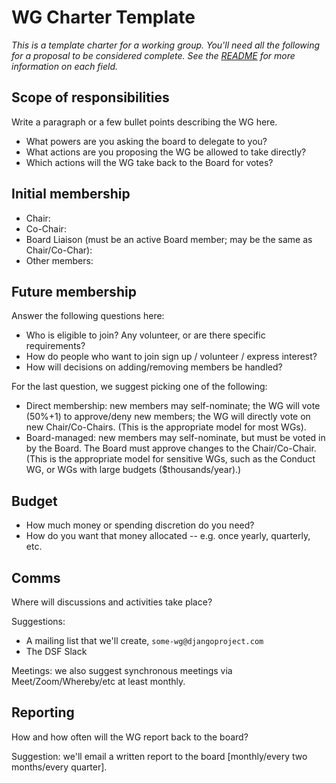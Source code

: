 # WG Charter Template

_This is a template charter for a working group. You'll need all the following for a proposal to be considered complete. See the [README](README.md) for more information on each field._

## Scope of responsibilities

Write a paragraph or a few bullet points describing the WG here.

- What powers are you asking the board to delegate to you?
- What actions are you proposing the WG be allowed to take directly?
- Which actions will the WG take back to the Board for votes?

## Initial membership

- Chair:
- Co-Chair:
- Board Liaison (must be an active Board member; may be the same as Chair/Co-Char):
- Other members:

## Future membership

Answer the following questions here:

- Who is eligible to join? Any volunteer, or are there specific requirements?
- How do people who want to join sign up / volunteer / express interest?
- How will decisions on adding/removing members be handled?

For the last question, we suggest picking one of the following:

- Direct membership: new members may self-nominate; the WG will vote (50%+1) to approve/deny new members; the WG will directly vote on new Chair/Co-Chairs. (This is the appropriate model for most WGs).
- Board-managed: new members may self-nominate, but must be voted in by the Board. The Board must approve changes to the Chair/Co-Chair. (This is the appropriate model for sensitive WGs, such as the Conduct WG, or WGs with large budgets ($thousands/year).)

## Budget

- How much money or spending discretion do you need?
- How do you want that money allocated -- e.g. once yearly, quarterly, etc.

## Comms

Where will discussions and activities take place?

Suggestions:

- A mailing list that we'll create, `some-wg@djangoproject.com`
- The DSF Slack

Meetings: we also suggest synchronous meetings via Meet/Zoom/Whereby/etc at least monthly.

## Reporting

How and how often will the WG report back to the board?

Suggestion: we'll email a written report to the board [monthly/every two months/every quarter].
